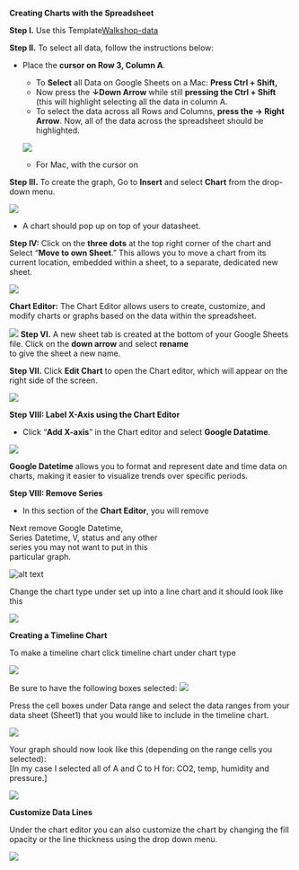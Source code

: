 **Creating Charts with the Spreadsheet**

**Step I.** Use this Template[Walkshop-data](https://docs.google.com/spreadsheets/d/1RFhmyqTI_-M0KqMQCdK-JjGWuWDufaKyo__DD6yt2HA/edit?usp=sharing)

**Step II.** To select all data, follow the instructions below:

* Place the **cursor on Row 3, Column A**.   
  * To **Select** all Data on Google Sheets on a Mac: **Press Ctrl \+ Shift,**   
  * Now press the **↓Down Arrow** while still **pressing the Ctrl \+ Shift** (this will highlight selecting all the data in column A.    
  * To select the data across all Rows and Columns, **press the → Right Arrow**. Now, all of the data across the spreadsheet should be highlighted.

  ![](../images/Charts_Spreadsheets1.JPG)

  * For Mac, with the cursor on  

**Step III.** To create the graph, Go to **Insert** and select **Chart** from the drop-down menu.

![](../images/Charts_Spreadsheets2.JPG)
* A chart should pop up on top of your datasheet. 

**Step IV:** Click on the **three dots** at the top right corner of the chart and Select “**Move to own Sheet**.” This allows you to move a chart from its current location, embedded within a sheet, to a separate, dedicated new sheet.

![](../images/Charts_Spreadsheets3.JPG)

**Chart Editor:** The Chart Editor allows users to create, customize, and modify charts or graphs based on the data within the spreadsheet.


![](../images/Charts_Spreadsheets4.JPG) 
**Step VI.** A new sheet tab is created at the bottom of your Google Sheets file.
Click on the **down arrow** and select **rename**   
to give the sheet a new name. 

**Step VII.** Click **Edit Chart** to open the Chart editor, which will appear on the right side of the screen.

![](../images/Charts_Spreadsheets5.JPG)

**Step VIII: Label X-Axis using the Chart Editor**

* Click “**Add X-axis**” in the Chart editor and select **Google Datatime**.

![](../images/Charts_Spreadsheets6.JPG)

**Google Datetime** allows you to format and represent date and time data on charts, making it easier to visualize trends over specific periods.

**Step VIII: Remove Series**

* In this section of the **Chart Editor**, you will remove 

Next remove Google Datetime,   
Series Datetime, V, status and any other   
series you may not want to put in this   
particular graph.

![alt text](image-3.png)

Change the chart type under set up into a line chart and it should look like this

![](../images/Charts_Spreadsheets8.JPG)

**Creating a Timeline Chart**

To make a timeline chart click timeline chart under chart type

![](../images/Charts_Spreadsheets9.JPG)

Be sure to have the following boxes selected:
![](../images/Charts_Spreadsheets10.JPG)
		

Press the cell boxes under Data range and select the data ranges from your data sheet (Sheet1) that you would like to include in the timeline chart.

![](../images/Charts_Spreadsheets11.JPG)

Your graph should now look like this (depending on the range cells you selected):  
\[In my case I selected all of A and C to H for: CO2, temp, humidity and pressure.\]

![](../images/Charts_Spreadsheets12.JPG)

**Customize Data Lines**

Under the chart editor you can also customize the chart by changing the fill opacity or the line thickness using the drop down menu.

![](../images/Charts_Spreadsheets13.JPG)